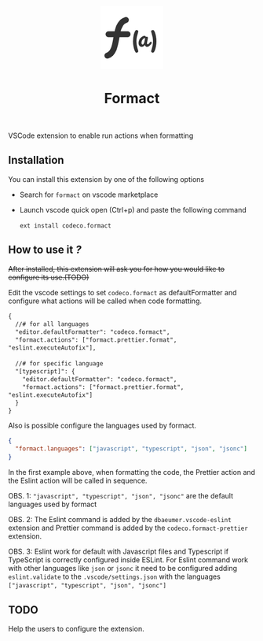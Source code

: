 <p align="center">
  <img src="icon.png" />
  <h1 align="center">Formact</h1>
  <br />
</p>

VSCode extension to enable run actions when formatting

## Installation

You can install this extension by one of the following options

- Search for `formact` on vscode marketplace
- Launch vscode quick open (Ctrl+p) and paste the following command

  `ext install codeco.formact`

## How to use it _?_

~~After installed, this extension will ask you for how you would like to configure its use.(TODO)~~

Edit the vscode settings to set `codeco.formact` as defaultFormatter and configure what actions will be called when code formatting.

```jsonc
{
  //# for all languages
  "editor.defaultFormatter": "codeco.formact",
  "formact.actions": ["formact.prettier.format", "eslint.executeAutofix"],

  //# for specific language
  "[typescript]": {
    "editor.defaultFormatter": "codeco.formact",
    "formact.actions": ["formact.prettier.format", "eslint.executeAutofix"]
  }
}
```

Also is possible configure the languages used by formact.

```json
{
  "formact.languages": ["javascript", "typescript", "json", "jsonc"]
}
```

In the first example above, when formatting the code, the Prettier action and the Eslint action will be called in sequence.

OBS. 1: `"javascript", "typescript", "json", "jsonc"` are the default languages used by formact

OBS. 2: The Eslint command is added by the `dbaeumer.vscode-eslint` extension and Prettier command is added by the `codeco.formact-prettier` extension.

OBS. 3: Eslint work for default with Javascript files and Typescript if TypeScript is correctly configured inside ESLint. For Eslint command work with other languages like `json` or `jsonc` it need to be configured adding `eslint.validate` to the `.vscode/settings.json` with the languages `["javascript", "typescript", "json", "jsonc"]`

## TODO

Help the users to configure the extension.

